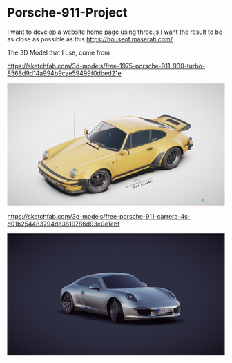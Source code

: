 # Porsche-911-Project

I want to develop a website home page using three.js
I want the result to be as close as possible as this https://houseof.maserati.com/

The 3D Model that I use, come from 

https://sketchfab.com/3d-models/free-1975-porsche-911-930-turbo-8568d9d14a994b9cae59499f0dbed21e

![Porsche 911 Turbo 1975](https://github.com/ArnoSlb/Porsche-911-Project/blob/main/assets/Images/Porsche%20911%20Turbo%201975.png)

https://sketchfab.com/3d-models/free-porsche-911-carrera-4s-d01b254483794de3819786d93e0e1ebf

![Porsche 911 Carrera 4S](https://github.com/ArnoSlb/Porsche-911-Project/blob/main/assets/Images/Porsche%20911%20Carrera%204S.png)
